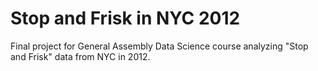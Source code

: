 Stop and Frisk in NYC 2012
=======

Final project for General Assembly Data Science course analyzing "Stop and Frisk" data from NYC in 2012. 
